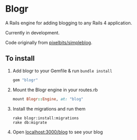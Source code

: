# Blogr

A Rails engine for adding blogging to any Rails 4 application.

Currently in development.

Code originally from [pixelbits/simpleblog](https://github.com/pixelbits/simpleblog).

## To install

1. Add blogr to your Gemfile & run `bundle install`

	```ruby
	gem "blogr"
	```

2. Mount the Blogr engine in your routes.rb

	```ruby
	mount Blogr::Engine, at: "blog"
	```

3. Install the migrations and run them
	
	```
	rake blogr:install:migrations
	rake db:migrate
	```

4. Open [localhost:3000/blog](http://localhost:3000/blog) to see your blog